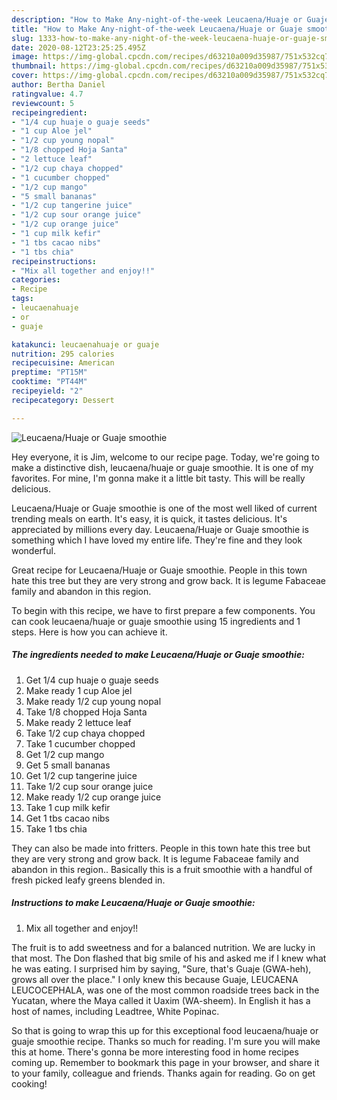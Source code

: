 ```yaml
---
description: "How to Make Any-night-of-the-week Leucaena/Huaje or Guaje smoothie"
title: "How to Make Any-night-of-the-week Leucaena/Huaje or Guaje smoothie"
slug: 1333-how-to-make-any-night-of-the-week-leucaena-huaje-or-guaje-smoothie
date: 2020-08-12T23:25:25.495Z
image: https://img-global.cpcdn.com/recipes/d63210a009d35987/751x532cq70/leucaenahuaje-or-guaje-smoothie-recipe-main-photo.jpg
thumbnail: https://img-global.cpcdn.com/recipes/d63210a009d35987/751x532cq70/leucaenahuaje-or-guaje-smoothie-recipe-main-photo.jpg
cover: https://img-global.cpcdn.com/recipes/d63210a009d35987/751x532cq70/leucaenahuaje-or-guaje-smoothie-recipe-main-photo.jpg
author: Bertha Daniel
ratingvalue: 4.7
reviewcount: 5
recipeingredient:
- "1/4 cup huaje o guaje seeds"
- "1 cup Aloe jel"
- "1/2 cup young nopal"
- "1/8 chopped Hoja Santa"
- "2 lettuce leaf"
- "1/2 cup chaya chopped"
- "1 cucumber chopped"
- "1/2 cup mango"
- "5 small bananas"
- "1/2 cup tangerine juice"
- "1/2 cup sour orange juice"
- "1/2 cup orange juice"
- "1 cup milk kefir"
- "1 tbs cacao nibs"
- "1 tbs chia"
recipeinstructions:
- "Mix all together and enjoy!!"
categories:
- Recipe
tags:
- leucaenahuaje
- or
- guaje

katakunci: leucaenahuaje or guaje 
nutrition: 295 calories
recipecuisine: American
preptime: "PT15M"
cooktime: "PT44M"
recipeyield: "2"
recipecategory: Dessert

---
```



![Leucaena/Huaje or Guaje smoothie](https://img-global.cpcdn.com/recipes/d63210a009d35987/751x532cq70/leucaenahuaje-or-guaje-smoothie-recipe-main-photo.jpg)

Hey everyone, it is Jim, welcome to our recipe page. Today, we're going to make a distinctive dish, leucaena/huaje or guaje smoothie. It is one of my favorites. For mine, I'm gonna make it a little bit tasty. This will be really delicious.

Leucaena/Huaje or Guaje smoothie is one of the most well liked of current trending meals on earth. It's easy, it is quick, it tastes delicious. It's appreciated by millions every day. Leucaena/Huaje or Guaje smoothie is something which I have loved my entire life. They're fine and they look wonderful.

Great recipe for Leucaena/Huaje or Guaje smoothie. People in this town hate this tree but they are very strong and grow back. It is legume Fabaceae family and abandon in this region.


To begin with this recipe, we have to first prepare a few components. You can cook leucaena/huaje or guaje smoothie using 15 ingredients and 1 steps. Here is how you can achieve it.

<!--inarticleads1-->

##### The ingredients needed to make Leucaena/Huaje or Guaje smoothie:

1. Get 1/4 cup huaje o guaje seeds
1. Make ready 1 cup Aloe jel
1. Make ready 1/2 cup young nopal
1. Take 1/8 chopped Hoja Santa
1. Make ready 2 lettuce leaf
1. Take 1/2 cup chaya chopped
1. Take 1 cucumber chopped
1. Get 1/2 cup mango
1. Get 5 small bananas
1. Get 1/2 cup tangerine juice
1. Take 1/2 cup sour orange juice
1. Make ready 1/2 cup orange juice
1. Take 1 cup milk kefir
1. Get 1 tbs cacao nibs
1. Take 1 tbs chia


They can also be made into fritters. People in this town hate this tree but they are very strong and grow back. It is legume Fabaceae family and abandon in this region.. Basically this is a fruit smoothie with a handful of fresh picked leafy greens blended in. 

<!--inarticleads2-->

##### Instructions to make Leucaena/Huaje or Guaje smoothie:

1. Mix all together and enjoy!!


The fruit is to add sweetness and for a balanced nutrition. We are lucky in that most. The Don flashed that big smile of his and asked me if I knew what he was eating. I surprised him by saying, &#34;Sure, that&#39;s Guaje (GWA-heh), grows all over the place.&#34; I only knew this because Guaje, LEUCAENA LEUCOCEPHALA, was one of the most common roadside trees back in the Yucatan, where the Maya called it Uaxim (WA-sheem). In English it has a host of names, including Leadtree, White Popinac. 

So that is going to wrap this up for this exceptional food leucaena/huaje or guaje smoothie recipe. Thanks so much for reading. I'm sure you will make this at home. There's gonna be more interesting food in home recipes coming up. Remember to bookmark this page in your browser, and share it to your family, colleague and friends. Thanks again for reading. Go on get cooking!
